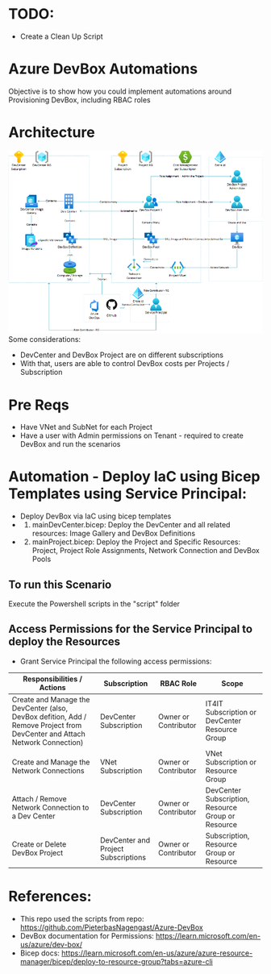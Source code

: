 # TODO:
- Create a Clean Up Script

# Azure DevBox Automations
Objective is to show how you could implement automations around Provisioning DevBox, including RBAC roles

# Architecture
![Architecture Diagram](diagram\Architecture.png)
Some considerations:
- DevCenter and DevBox Project are on different subscriptions
- With that, users are able to control DevBox costs per Projects / Subscription

# Pre Reqs
- Have VNet and SubNet for each Project
- Have a user with Admin permissions on Tenant - required to create DevBox and run the scenarios

# Automation - Deploy IaC using Bicep Templates using Service Principal:
- Deploy DevBox via IaC using bicep templates
- 1) mainDevCenter.bicep: Deploy the DevCenter and all related resources: Image Gallery and DevBox Definitions
- 2) mainProject.bicep: Deploy the Project and Specific Resources: Project, Project Role Assignments, Network Connection and DevBox Pools

## To run this Scenario
Execute the Powershell scripts in the "script" folder

## Access Permissions for the Service Principal to deploy the Resources 
- Grant Service Principal the following access permissions:
    
| Responsibilities / Actions            | Subscription       | RBAC Role            | Scope                                                  |
| ------------------------------------- | ------------------ | -------------------- | ------------------------------------------------------ |
| Create and Manage the DevCenter (also, DevBox defition, Add / Remove Project from DevCenter and Attach Network Connection)   | DevCenter Subscription | Owner or Contributor | IT4IT Subscription or DevCenter Resource Group         |
| Create and Manage the Network Connections | VNet Subscription | Owner or Contributor | VNet Subscription or Resource Group |
| Attach / Remove Network Connection to a Dev Center | DevCenter Subscription  | Owner or Contributor | DevCenter Subscription, Resource Group or Resource |
| Create or Delete DevBox Project | DevCenter and Project Subscriptions  | Owner or Contributor | Subscription, Resource Group or Resource |


# References:
- This repo used the scripts from repo: https://github.com/PieterbasNagengast/Azure-DevBox
- DevBox documentation for Permissions: https://learn.microsoft.com/en-us/azure/dev-box/ 
- Bicep docs: https://learn.microsoft.com/en-us/azure/azure-resource-manager/bicep/deploy-to-resource-group?tabs=azure-cli


